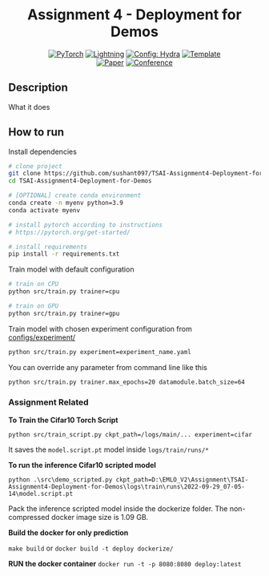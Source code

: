 <div align="center">

# Assignment 4 - Deployment for Demos



<a href="https://pytorch.org/get-started/locally/"><img alt="PyTorch" src="https://img.shields.io/badge/PyTorch-ee4c2c?logo=pytorch&logoColor=white"></a>
<a href="https://pytorchlightning.ai/"><img alt="Lightning" src="https://img.shields.io/badge/-Lightning-792ee5?logo=pytorchlightning&logoColor=white"></a>
<a href="https://hydra.cc/"><img alt="Config: Hydra" src="https://img.shields.io/badge/Config-Hydra-89b8cd"></a>
<a href="https://github.com/ashleve/lightning-hydra-template"><img alt="Template" src="https://img.shields.io/badge/-Lightning--Hydra--Template-017F2F?style=flat&logo=github&labelColor=gray"></a><br>
[![Paper](http://img.shields.io/badge/paper-arxiv.1001.2234-B31B1B.svg)](https://www.nature.com/articles/nature14539)
[![Conference](http://img.shields.io/badge/AnyConference-year-4b44ce.svg)](https://papers.nips.cc/paper/2020)

</div>

## Description

What it does

## How to run

Install dependencies

```bash
# clone project
git clone https://github.com/sushant097/TSAI-Assignment4-Deployment-for-Demos
cd TSAI-Assignment4-Deployment-for-Demos

# [OPTIONAL] create conda environment
conda create -n myenv python=3.9
conda activate myenv

# install pytorch according to instructions
# https://pytorch.org/get-started/

# install requirements
pip install -r requirements.txt
```

Train model with default configuration

```bash
# train on CPU
python src/train.py trainer=cpu

# train on GPU
python src/train.py trainer=gpu
```

Train model with chosen experiment configuration from [configs/experiment/](configs/experiment/)

```bash
python src/train.py experiment=experiment_name.yaml
```

You can override any parameter from command line like this

```bash
python src/train.py trainer.max_epochs=20 datamodule.batch_size=64
```

### Assignment Related
**To Train the Cifar10 Torch Script**

`python src/train_script.py ckpt_path=/logs/main/... experiment=cifar`

It saves the `model.script.pt` model inside `logs/train/runs/*`

**To run the inference Cifar10 scripted model**

`python .\src\demo_scripted.py ckpt_path=D:\EMLO_V2\Assignment\TSAI-Assignment4-Deployment-for-Demos\logs\train\runs\2022-09-29_07-05-14\model.script.pt
`

Pack the inference scripted model inside the dockerize folder.
The non-compressed docker image size is 1.09 GB.

**Build the docker for only prediction**

`make build` or `docker build -t deploy dockerize/`

**RUN the docker container**
`docker run -t -p 8080:8080 deploy:latest`

